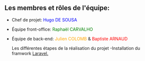 
## Les membres et rôles de l'équipe:

- Chef de projet: <span style="color:blue;">Hugo DE SOUSA</span>
- Équipe front-office: <span style="color:green;">Raphaël CARVALHO</span>
- Équipe de back-end: <span style="color:orange;">Julien COLOMB</span> & <span style="color:red;">Baptiste ARNAUD</span>

    Les différentes étapes de la réalisation du projet
-Installation du framwork <a href="https://laravel.com">Laravel.</a>
